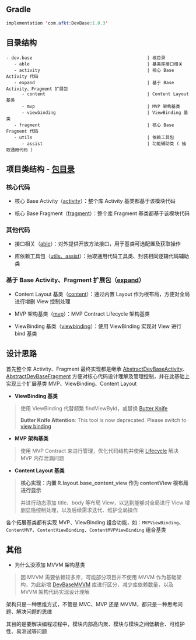 
## Gradle

```java
implementation 'com.afkt:DevBase:1.0.3'
```

## 目录结构

```
- dev.base                                            | 根目录
   - able                                             | 基类库接口相关
   - activity                                         | 核心 Base Activity 代码
   - expand                                           | 基于 Base Activity、Fragment 扩展包
      - content                                       | Content Layout 基类
      - mvp                                           | MVP 架构基类
      - viewbinding                                   | ViewBinding 基类
   - fragment                                         | 核心 Base Fragment 代码
   - utils                                            | 依赖工具包
      - assist                                        | 功能辅助类 ( 抽取通用代码 )
```


## 项目类结构 - [包目录](https://github.com/afkT/DevUtils/blob/master/lib/DevBase/src/main/java/dev/base)

### 核心代码

* 核心 Base Activity（[activity](https://github.com/afkT/DevUtils/blob/master/lib/DevBase/src/main/java/dev/base/activity)）：整个库 Activity 基类都基于该模块代码

* 核心 Base Fragment（[fragment](https://github.com/afkT/DevUtils/blob/master/lib/DevBase/src/main/java/dev/base/fragment)）：整个库 Fragment 基类都基于该模块代码

### 其他代码

* 接口相关（[able](https://github.com/afkT/DevUtils/blob/master/lib/DevBase/src/main/java/dev/base/able)）：对外提供开放方法接口，用于基类可选配置及获取操作

* 库依赖工具包（[utils、assist](https://github.com/afkT/DevUtils/blob/master/lib/DevBase/src/main/java/dev/base/utils)）：抽取通用代码工具类、封装相同逻辑代码辅助类

### 基于 Base Activity、Fragment 扩展包（[expand](https://github.com/afkT/DevUtils/blob/master/lib/DevBase/src/main/java/dev/base/expand)）

* Content Layout 基类（[content](https://github.com/afkT/DevUtils/blob/master/lib/DevBase/src/main/java/dev/base/expand/content)）：通过内置 Layout 作为根布局，方便对全局进行增删 View 控制处理

* MVP 架构基类（[mvp](https://github.com/afkT/DevUtils/blob/master/lib/DevBase/src/main/java/dev/base/expand/mvp)）：MVP Contract Lifecycle 架构基类

* ViewBinding 基类（[viewbinding](https://github.com/afkT/DevUtils/blob/master/lib/DevBase/src/main/java/dev/base/expand/viewbinding)）：使用 ViewBinding 实现对 View 进行 bind 基类

## 设计思路

首先整个库 Activity、Fragment 最终实现都是继承 [AbstractDevBaseActivity](https://github.com/afkT/DevUtils/blob/master/lib/DevBase/src/main/java/dev/base/activity/AbstractDevBaseActivity.kt)、[AbstractDevBaseFragment](https://github.com/afkT/DevUtils/blob/master/lib/DevBase/src/main/java/dev/base/fragment/AbstractDevBaseFragment.kt) 方便对核心代码设计理解及管理控制，并在此基础上实现三个扩展基类 MVP、ViewBinding、Content Layout

* **ViewBinding 基类**

> 使用 ViewBinding 代替频繁 findViewById，或替换 [Butter Knife](https://github.com/JakeWharton/butterknife)
>
> **Butter Knife Attention**: This tool is now deprecated. Please switch to [view binding](https://developer.android.com/topic/libraries/view-binding)

* **MVP 架构基类**

> 使用 MVP Contract 来进行管理，优化代码结构并使用 [Lifecycle](https://developer.android.com/topic/libraries/architecture/lifecycle) 解决 MVP 内存泄漏问题

* **Content Layout 基类**

> **核心实现：内置 R.layout.base_content_view 作为 contentView 根布局进行显示**
>
> 并进行动态添加 title、body 等布局 View，以达到能够对全局进行 View 增删显隐控制处理，以及后续需求迭代、维护全局操作

各个拓展基类都有实现 MVP、ViewBinding 组合功能，如：`MVPViewBinding`、`ContentMVP`、`ContentViewBinding`、`ContentMVPViewBinding` 组合基类

## 其他

* 为什么没添加 MVVM 架构基类

> 因 MVVM 需要依赖较多库，可能部分项目并不使用 MVVM 作为基础架构，为此新增 [DevBaseMVVM](https://github.com/afkT/DevUtils/blob/master/lib/DevBaseMVVM/README.md) 库进行区分，减少库依赖数量，以及 MVVM 架构代码实现设计理解

架构只是一种思维方式，不管是 MVC、MVP 还是 MVVM，都只是一种思考问题、解决问题的思维

其目的是要解决编程过程中，模块内部高内聚、模块与模块之间低耦合、可维护性、易测试等问题

